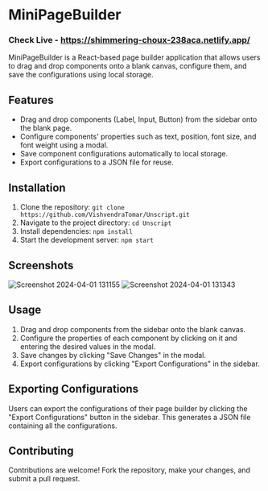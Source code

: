 # MiniPageBuilder
### Check Live - https://shimmering-choux-238aca.netlify.app/
MiniPageBuilder is a React-based page builder application that allows users to drag and drop components onto a blank canvas, configure them, and save the configurations using local storage.

## Features
- Drag and drop components (Label, Input, Button) from the sidebar onto the blank page.
- Configure components' properties such as text, position, font size, and font weight using a modal.
- Save component configurations automatically to local storage.
- Export configurations to a JSON file for reuse.

## Installation
1. Clone the repository: `git clone https://github.com/VishvendraTomar/Unscript.git`
2. Navigate to the project directory: `cd Unscript`
3. Install dependencies: `npm install`
4. Start the development server: `npm start`

## Screenshots
![Screenshot 2024-04-01 131155](https://github.com/VishvendraTomar/Unscript/assets/95501800/1cfd912e-cc0b-413e-adbd-cabe71438ae6)
![Screenshot 2024-04-01 131343](https://github.com/VishvendraTomar/Unscript/assets/95501800/dc794066-304e-4a07-81bf-2272caf5072a)


## Usage
1. Drag and drop components from the sidebar onto the blank canvas.
2. Configure the properties of each component by clicking on it and entering the desired values in the modal.
3. Save changes by clicking "Save Changes" in the modal.
4. Export configurations by clicking "Export Configurations" in the sidebar.

## Exporting Configurations
Users can export the configurations of their page builder by clicking the "Export Configurations" button in the sidebar. This generates a JSON file containing all the configurations.

## Contributing
Contributions are welcome! Fork the repository, make your changes, and submit a pull request.




